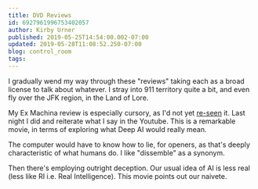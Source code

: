 ```yaml
---
title: DVD Reviews
id: 6927961996753402057
author: Kirby Urner
published: 2019-05-25T14:54:00.002-07:00
updated: 2019-05-28T11:08:52.250-07:00
blog: control_room
tags: 
---
```


I gradually wend my way through these "reviews" taking each as a broad license to talk about whatever.  I stray into 911 territory quite a bit, and even fly over the JFK region, in the Land of Lore.

My Ex Machina review is especially cursory, as I'd not yet [re-seen](http://mybizmo.blogspot.com/2015/06/ex-machina-movie-review.html) it.  Last night I did and reiterate what I say in the Youtube.  This is a remarkable movie, in terms of exploring what Deep AI would really mean.

The computer would have to know how to lie, for openers, as that's deeply characteristic of what humans do.  I like "dissemble" as a synonym.

Then there's employing outright deception.  Our usual idea of AI is less real (less like RI i.e. Real Intelligence). This movie points out our naivete.

[](https://blogger.googleusercontent.com/img/b/R29vZ2xl/AVvXsEgT_Tu79Tq9TvHa4zqJCuj2G-8RWqzn3Z2E2Me2JX88vZVJd28-vuut7C3UXN4_-TLuYs4G7l8Kse3JSyEAsmcACoiXODVGBElFVPaoBJ5DsVxxpHVFUfSuXJAHhFZpTPh7GptH/s1600/47925911877_e12cacba84_z.jpg)
